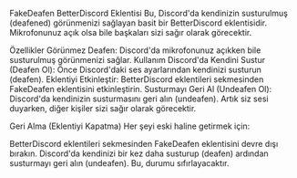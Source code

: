 FakeDeafen BetterDiscord Eklentisi
Bu, Discord'da kendinizin susturulmuş (deafened) görünmenizi sağlayan basit bir BetterDiscord eklentisidir. Mikrofonunuz açık olsa bile başkaları sizi sağır olarak görecektir.

Özellikler
Görünmez Deafen: Discord'da mikrofonunuz açıkken bile susturulmuş görünmenizi sağlar.
Kullanım
Discord'da Kendini Sustur (Deafen Ol): Önce Discord'daki ses ayarlarından kendinizi susturun (deafen).
Eklentiyi Etkinleştir: BetterDiscord eklentileri sekmesinden FakeDeafen eklentisini etkinleştirin.
Susturmayı Geri Al (Undeafen Ol): Discord'da kendinizin susturmasını geri alın (undeafen).
Artık siz sesi duyarken, diğer kişiler sizi sağır olarak görecektir.

Geri Alma (Eklentiyi Kapatma)
Her şeyi eski haline getirmek için:

BetterDiscord eklentileri sekmesinden FakeDeafen eklentisini devre dışı bırakın.
Discord'da kendinizi bir kez daha susturup (deafen) ardından susturmayı geri alın (undeafen). Bu, durumu sıfırlayacaktır.
